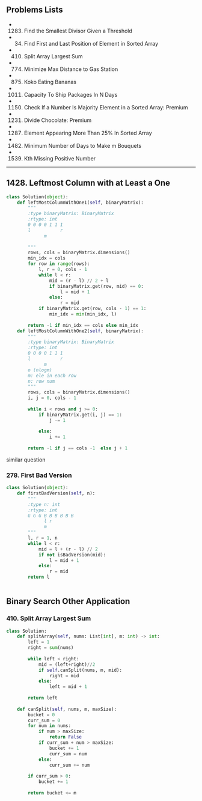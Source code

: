 ## Problems Lists 
- 1283. Find the Smallest Divisor Given a Threshold
- 34. Find First and Last Position of Element in Sorted Array
- 410. Split Array Largest Sum
- 774. Minimize Max Distance to Gas Station
- 875. Koko Eating Bananas
- 1011. Capacity To Ship Packages In N Days
- 1150. Check If a Number Is Majority Element in a Sorted Array: Premium
- 1231. Divide Chocolate: Premium
- 1287. Element Appearing More Than 25% In Sorted Array
- 1482. Minimum Number of Days to Make m Bouquets
- 1539. Kth Missing Positive Number

-----------------------------------------------------------


## 1428. Leftmost Column with at Least a One

```python
class Solution(object):
    def leftMostColumnWithOne1(self, binaryMatrix):
        """
        :type binaryMatrix: BinaryMatrix
        :rtype: int
        0 0 0 0 1 1 1 
        l           r
              m
               
        """
        rows, cols = binaryMatrix.dimensions()
        min_idx = cols 
        for row in range(rows):
            l, r = 0, cols - 1
            while l < r:
                mid = (r - l) // 2 + l
                if binaryMatrix.get(row, mid) == 0:
                    l = mid + 1
                else:
                    r = mid 
            if binaryMatrix.get(row, cols - 1) == 1:
                min_idx = min(min_idx, l)
        
        return -1 if min_idx == cols else min_idx
    def leftMostColumnWithOne2(self, binaryMatrix):
        """
        :type binaryMatrix: BinaryMatrix
        :rtype: int
        0 0 0 0 1 1 1 
        l           r
              m
        o (nlogm)
        m: ele in each row  
        n: row num 
        """
        rows, cols = binaryMatrix.dimensions()
        i, j = 0, cols - 1
    
        while i < rows and j >= 0:
            if binaryMatrix.get(i, j) == 1:
                j -= 1
                
            else:
                i += 1
            
        return -1 if j == cols -1  else j + 1
```

similar question 

### 278. First Bad Version

```python
class Solution(object):
    def firstBadVersion(self, n):
        """
        :type n: int
        :rtype: int
        G G G B B B B B B  
              l r        
              m
        """
        l, r = 1, n
        while l < r:
            mid = l + (r - l) // 2
            if not isBadVersion(mid):
                l = mid + 1
            else:
                r = mid 
        return l
        
```

## Binary Search Other Application #

### 410. Split Array Largest Sum

```python
class Solution:
    def splitArray(self, nums: List[int], m: int) -> int:
        left = 1
        right = sum(nums)
        
        while left < right:
            mid = (left+right)//2
            if self.canSplit(nums, m, mid):
                right = mid
            else:
                left = mid + 1
            
        return left
    
    def canSplit(self, nums, m, maxSize):
        bucket = 0
        curr_sum = 0        
        for num in nums:
            if num > maxSize:
                return False
            if curr_sum + num > maxSize:
                bucket += 1
                curr_sum = num
            else:
                curr_sum += num
                
        if curr_sum > 0:
            bucket += 1
                
        return bucket <= m
```

